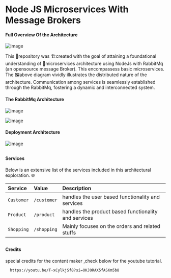 
# Node JS Microservices With Message Brokers

#### Full Overview Of the Architecture

![image](https://github.com/KuruCoders/node_Mq/assets/103739510/c827d337-edd9-46d1-97f5-d344239ba77e)

This 📁repository was 🏗️created with the goal of attaining a foundational understanding of 🚀microservices architecture using NodeJs with RabbitMq (an opensource message Broker). This encompassess basic microservices. The 🖼️above diagram vividly illustrates the distributed nature of the architecture. Communication among services is seamlessly established through the RabbitMq, fostering a dynamic and interconnected system. 

#### The RabbitMq Architecture

![image](https://github.com/KuruCoders/node_Mq/assets/103739510/a73dbd35-3de5-4380-ab53-bd9de2a59be6)

![image](https://github.com/KuruCoders/node_Mq/assets/103739510/73f7e46d-a9bb-46d5-a921-35d664251f08)

#### Deployment Architecture

![image](https://github.com/KuruCoders/node_Mq/assets/103739510/a29ec4cd-a13f-4228-a4fb-0ccd3e060a04)

##

#### Services

Below is an extensive list of the services included in this architectural exploration. 🌐

| Service | Value     | Description                |
| :-------- | :------- | :------------------------- |
| `Customer` | `/customer` | handles the user based functionality and services |
| `Product` | `/product` | handles the product based functionality and services |
| `Shopping` | `/shopping` |  Mainly focuses on the orders and related stuffs |

## 

#### Credits

special credits for the content maker ,check below for the youtube tutorial.

```http
  https://youtu.be/T-xCylkjSf8?si=OKJORAX5fASKm5b8
```
    
